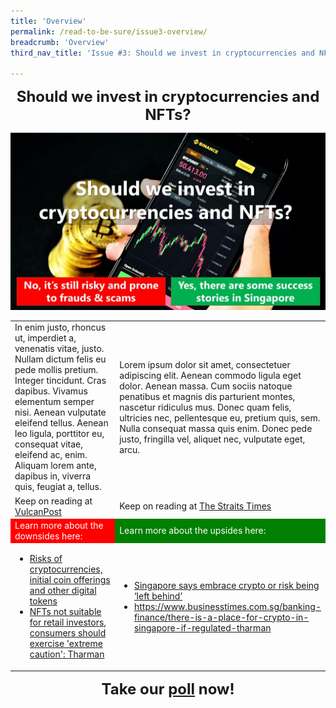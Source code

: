 ```yaml
---
title: 'Overview'
permalink: /read-to-be-sure/issue3-overview/
breadcrumb: 'Overview'
third_nav_title: 'Issue #3: Should we invest in cryptocurrencies and NFTs?'

---
```


<center><font size="5"><b>Should we invest in cryptocurrencies and NFTs?</b></font></center>

![](../images/RTBS3-masthead.jpg)

<table><tr>
    <td style="width:50%">In enim justo, rhoncus ut, imperdiet a, venenatis vitae, justo. Nullam dictum felis eu pede mollis pretium. Integer tincidunt. Cras dapibus. Vivamus elementum semper nisi. Aenean vulputate eleifend tellus. Aenean leo ligula, porttitor eu, consequat vitae, eleifend ac, enim. Aliquam lorem ante, dapibus in, viverra quis, feugiat a, tellus.</td>
    <td style="width:50%">Lorem ipsum dolor sit amet, consectetuer adipiscing elit. Aenean commodo ligula eget dolor. Aenean massa. Cum sociis natoque penatibus et magnis dis parturient montes, nascetur ridiculus mus. Donec quam felis, ultricies nec, pellentesque eu, pretium quis, sem. Nulla consequat massa quis enim. Donec pede justo, fringilla vel, aliquet nec, vulputate eget, arcu. </td>
</tr>
    <tr>
    <td>Keep on reading at <a href="https://vulcanpost.com/661378/onecoin-singapore-cryptocurrency-fraud/">VulcanPost</a></td>
    <td>Keep on reading at <a href="https://www.straitstimes.com/life/arts/spore-project-makes-14-million-debut-with-nft-trading-cards">The Straits Times</a></td>
</tr>
        <tr height=20>
            <td bgcolor=red><font color=white>Learn more about the downsides here:</font></td>
            <td bgcolor=green><font color=white>Learn more about the upsides here:</font></td>
    <tr>
    <td>
<ul><li><a href="https://www.moneysense.gov.sg/articles/2018/10/risks-of-cryptocurrencies-initial-coin-offerings-and-other-digital-tokens">Risks of cryptocurrencies, initial coin offerings and other digital tokens</a></li>
        <li><a href="https://www.channelnewsasia.com/singapore/nft-not-suitable-retail-investors-consumers-caution-tharman-mas-2500276?cid=internal_sharetool_androidphone_16022022_cna">NFTs not suitable for retail investors, consumers should exercise 'extreme caution': Tharman</a></li></ul></td>
        <td><ul>
    <li><a href="https://www.aljazeera.com/economy/2021/11/2/singapore-wants-to-be-a-crypto-hub-or-risk-being-left-behind">Singapore says embrace crypto or risk being ‘left behind’</a></li>
        <li><a href="https://www.businesstimes.com.sg/banking-finance/there-is-a-place-for-crypto-in-singapore-if-regulated-tharman">https://www.businesstimes.com.sg/banking-finance/there-is-a-place-for-crypto-in-singapore-if-regulated-tharman</a></li></ul></td></tr></table>





<center><font size="5"><b>Take our <a href="https://forms.gle/jPRLHNv5DXGgKtrEA">poll</a> now!</b></font></center>

